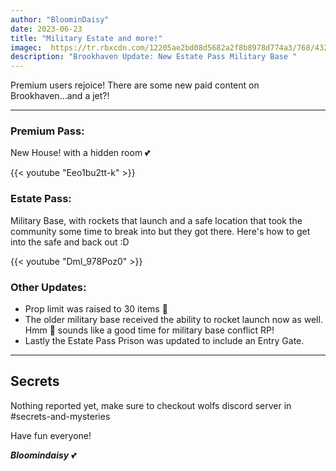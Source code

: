 ```yaml
---
author: "BloominDaisy"
date: 2023-06-23
title: "Military Estate and more!"
imagec:  https://tr.rbxcdn.com/12205ae2bd08d5682a2f8b8978d774a3/768/432/Image/Png
description: "Brookhaven Update: New Estate Pass Military Base "
---
```


Premium users rejoice! There are some new paid content on Brookhaven...and a jet?!   

---

### **Premium Pass**: 

New House! with a hidden room <span class="nowrap"><span class="emojify">💕</span>

{{< youtube "Eeo1bu2tt-k" >}}


### **Estate Pass**: 

Military Base, with rockets that launch and a safe location that took the community some time to break into but they got there. Here's how to get into the safe and back out :D

{{< youtube "DmI_978Poz0" >}}



### **Other Updates**: 

- Prop limit was raised to 30 items <span class="nowrap"><span class="emojify">🤯</span>
- The older military base received the ability to rocket launch now as well. Hmm <span class="nowrap"><span class="emojify">🤔</span> sounds like a good time for military base conflict RP! 
- Lastly the Estate Pass Prison was updated to include an Entry Gate.

---

## Secrets

Nothing reported yet, make sure to checkout wolfs discord server in #secrets-and-mysteries 

Have fun everyone!

_**Bloomindaisy**_ <span class="nowrap"><span class="emojify">💕</span>
